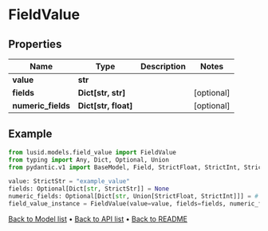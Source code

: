 # FieldValue

## Properties
Name | Type | Description | Notes
------------ | ------------- | ------------- | -------------
**value** | **str** |  | 
**fields** | **Dict[str, str]** |  | [optional] 
**numeric_fields** | **Dict[str, float]** |  | [optional] 
## Example

```python
from lusid.models.field_value import FieldValue
from typing import Any, Dict, Optional, Union
from pydantic.v1 import BaseModel, Field, StrictFloat, StrictInt, StrictStr, constr, validator

value: StrictStr = "example_value"
fields: Optional[Dict[str, StrictStr]] = None
numeric_fields: Optional[Dict[str, Union[StrictFloat, StrictInt]]] = # Replace with your value
field_value_instance = FieldValue(value=value, fields=fields, numeric_fields=numeric_fields)

```

[Back to Model list](../README.md#documentation-for-models) &#8226; [Back to API list](../README.md#documentation-for-api-endpoints) &#8226; [Back to README](../README.md)


